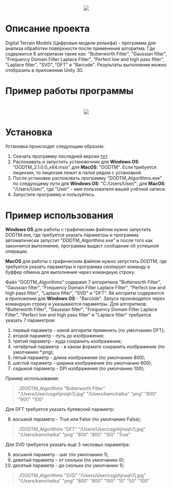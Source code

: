 <h1 align="center">
    <img src="https://readme-typing-svg.herokuapp.com/?font=Righteous&size=35&center=true&vCenter=true&width=500&height=70&duration=5000&color=F7F7F7FF&background=00000055&lines=Digital+Terrain+Models;" />
</h1>

# Описание проекта
Digital Terrain Models (Цифровые модели рельефа) - программа для анализа обработки поверхности после применения алгоритма. Где содержится 8 алгоритвом такие как: "Butterworth Filter", "Gaussian filter", "Frequency Domain Filter Laplace Filter", "Perfect low and high pass filter", "Laplace filter", "SVD", "DFT" и "Barcode". Результаты выполнения можно отобразить в приложении Unity 3D.

# Пример работы программы
<h1 align="center">
    <img src="assets/DODTM.gif">
</h1>

# Установка
Установка происходит следующим образом:
1) Скачать программу последней версии [тут](https://github.com/DKAVrZoV65F/Digital-Terrain-Models/releases).
2) Распокавать и запустить установочник для **Windows OS**: "DODTM_2.1.0.0_x64.msix" для **MacOS**: "DODTM". Если требуется лицензия, то лицензия лежит в папке рядом с установкой.
3) После установки распоковать программу "DODTM_Algorithms.exe" по следующему пути для **Windows OS**: "C:/Users/User/"; для **MacOS**: "/Users/User/", где "User" - имя пользователя вашей учётной записи.
4) Запустите программу и пользуйтесь.

# Пример использования
**Windows OS** для работы с графическим файлом нужно запустить DODTM.exe, где требуется указать параметры и программа автоматически запустит "DODTM_Algorithms.exe" и после того как закончится выполнение, программа выдаст сообщение об успешной операции.

**MacOS** для работы с графическим файлом нужно запустить DODTM, где требуется указать параметры и программа скопирует команду в буффер обмена для выполнения через командную строку.

Файл "DODTM_Algorithms" содержит 7 алгоритмов "Butterworth Filter", "Gaussian filter", "Frequency Domain Filter Laplace Filter", "Perfect low and high pass filter", "Laplace filter", "SVD" и "DFT". 8й алгоритм содержится в приложении для **Windows OS** - "Barcode".
Запуск производится через командную строку и указываются параметры. 
Для алгоритмов: "Butterworth Filter", "Gaussian filter", "Frequency Domain Filter Laplace Filter", "Perfect low and high pass filter" и "Laplace filter" требуется указать 7 параметров:
1) первый параметр - какой алгоритм применить (по умолчанию DFT);
2) второй параметр - путь до изображения; 
3) третий параметр - куда сохранить изображение;
4) четвёртый параметр - в каком формате сохранить изображение (по умолчанию *.png);
5) пятый параметр - длина изображения (по умолчанию 800);
6) шестой параметр - ширина изображения (по умолчанию 800);
7) седьмой параметр - DPI изображения (по умолчанию 100);

Пример использования:
> ./DODTM_Algorithms "Butterworth Filter" "/Users/User/csgxhjnsqh7j.jpg" "/Users/kamchatka" "png" "800" "800" "100"

Для DFT требуется указать булевский параметр:

8) восьмой параметр - True или False (по умолчанию False);
> ./DODTM_Algorithms "DFT" "/Users/User/csgxhjnsqh7j.jpg" "/Users/kamchatka" "png" "800" "800" "100" "True"

Для SVD требуется указать ещё 3 числовых параметра: 

8) восьмой параметр - шаг (по умолчанию 1);
9) девятый параметр - от скольки (по умолчанию 0);
10) десятый параметр - до скольки (по умолчанию 1);
> ./DODTM_Algorithms "SVD" "/Users/User/csgxhjnsqh7j.jpg" "/Users/kamchatka" "png" "800" "800" "100" "10" "50" "100"
